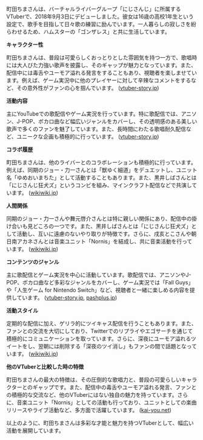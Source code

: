 町田ちまさんは、バーチャルライバーグループ「にじさんじ」に所属するVTuberで、2018年9月3日にデビューしました。彼女は16歳の高校1年生という設定で、歌手を目指して日々歌の練習に励んでいます。一人暮らしの寂しさを紛らわせるため、ハムスターの「ゴンザレス」と共に生活しています。

**キャラクター性**

町田ちまさんは、普段は可愛らしくおっとりとした雰囲気を持つ一方で、歌唱時には大人びた力強い歌声を披露し、そのギャップが魅力となっています。また、配信中には毒舌やユーモア溢れる発言をすることもあり、視聴者を楽しませています。例えば、ゲーム実況中に他のプレイヤーに対して辛辣なコメントをするなど、その意外性がファンの心を掴んでいます。 ([vtuber-story.jp](https://vtuber-story.jp/matidatima-nakanohito/?utm_source=openai))

**活動内容**

主にYouTubeでの歌配信やゲーム実況を行っています。特に歌配信では、アニソン、J-POP、ボカロ曲など幅広いジャンルをカバーし、その透明感のある美しい歌声で多くのファンを魅了しています。また、長時間にわたる歌唱耐久配信など、ユニークな企画も積極的に行っています。 ([vtuber-story.jp](https://vtuber-story.jp/matidatima-nakanohito/?utm_source=openai))

**コラボ履歴**

町田ちまさんは、他のライバーとのコラボレーションも積極的に行っています。例えば、同期のジョー・力一さんとは「獣ゆく細道」をデュエットし、ユニット名「ゆめおいまちた」として活動することもあります。また、黒井しばさんとは「にじさんじ狂犬ズ」というコンビを組み、マインクラフト配信などで共演しています。 ([wikiwiki.jp](https://wikiwiki.jp/nijisanji/%E7%94%BA%E7%94%B0%E3%81%A1%E3%81%BE?utm_source=openai))

**人間関係**

同期のジョー・力一さんや舞元啓介さんとは特に親しい関係にあり、配信中の掛け合いも見どころの一つです。また、黒井しばさんとは「にじさんじ狂犬ズ」として活動し、互いに遠慮のないやり取りが特徴です。さらに、戌亥とこさんや朝日南アカネさんとは音楽ユニット「Nornis」を結成し、共に音楽活動を行っています。 ([wikiwiki.jp](https://wikiwiki.jp/nijisanji/%E7%94%BA%E7%94%B0%E3%81%A1%E3%81%BE?utm_source=openai))

**コンテンツのジャンル**

主に歌配信とゲーム実況を中心に活動しています。歌配信では、アニソンやJ-POP、ボカロ曲など多彩なジャンルをカバーし、ゲーム実況では「Fall Guys」や「人生ゲーム for Nintendo Switch」など、視聴者と一緒に楽しめる内容を提供しています。 ([vtuber-story.jp](https://vtuber-story.jp/matidatima-nakanohito/?utm_source=openai), [pashplus.jp](https://www.pashplus.jp/other_content/311204/?utm_source=openai))

**活動スタイル**

定期的な配信に加え、ゲリラ的にツイキャス配信を行うこともあります。また、ファンとの交流を大切にしており、Twitterでのリプライやエゴサーチを通じて積極的にコミュニケーションを取っています。さらに、深夜にユーモア溢れるツイートをし、翌朝には削除する「深夜のツイ消し」もファンの間で話題となっています。 ([wikiwiki.jp](https://wikiwiki.jp/nijisanji/%E7%94%BA%E7%94%B0%E3%81%A1%E3%81%BE/%E8%A9%B3%E3%81%97%E3%81%8F%E7%9F%A5%E3%82%8A%E3%81%9F%E3%81%84?utm_source=openai))

**他のVTuberと比較した時の特徴**

町田ちまさんの最大の特徴は、その圧倒的な歌唱力と、普段の可愛らしいキャラクターとのギャップです。また、配信中の毒舌やユーモア溢れる発言、ファンとの積極的な交流など、他のVTuberにはない独自の魅力を持っています。さらに、音楽ユニット「Nornis」としての活動も行っており、ユニットとしての楽曲リリースやライブ活動など、多方面で活躍しています。 ([kai-you.net](https://kai-you.net/article/83999?utm_source=openai))

以上のように、町田ちまさんは多彩な才能と魅力を持つVTuberとして、幅広い活動を展開しています。 